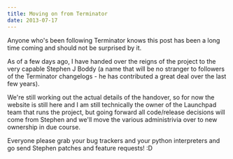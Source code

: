 ```yaml
---
title: Moving on from Terminator
date: 2013-07-17
---
```


Anyone who's been following Terminator knows this post has been a long time coming and should not be surprised by it.

As of a few days ago, I have handed over the reigns of the project to the very capable Stephen J Boddy (a name that will be no stranger to followers of the Terminator changelogs - he has contributed a great deal over the last few years).

We're still working out the actual details of the handover, so for now the website is still here and I am still technically the owner of the Launchpad team that runs the project, but going forward all code/release decisions will come from Stephen and we'll move the various administrivia over to new ownership in due course.

Everyone please grab your bug trackers and your python interpreters and go send Stephen patches and feature requests! :D
